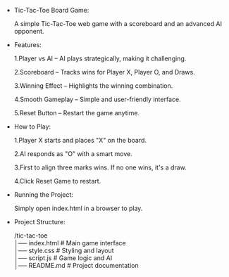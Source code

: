 * Tic-Tac-Toe Board Game:

  A simple Tic-Tac-Toe web game with a scoreboard and an advanced AI opponent.


* Features:
 

  1.Player vs AI – AI plays strategically, making it challenging.

  2.Scoreboard – Tracks wins for Player X, Player O, and Draws.

  3.Winning Effect – Highlights the winning combination.

  4.Smooth Gameplay – Simple and user-friendly interface.

  5.Reset Button – Restart the game anytime.


* How to Play:
 
  1.Player X starts and places "X" on the board.

  2.AI responds as "O" with a smart move.

  3.First to align three marks wins. If no one wins, it's a draw.

  4.Click Reset Game to restart.


* Running the Project:

    Simply open index.html in a browser to play.


* Project Structure:
  
  /tic-tac-toe  
     │── index.html      # Main game interface  
     │── style.css       # Styling and layout  
     │── script.js       # Game logic and AI  
     │── README.md       # Project documentation
    
